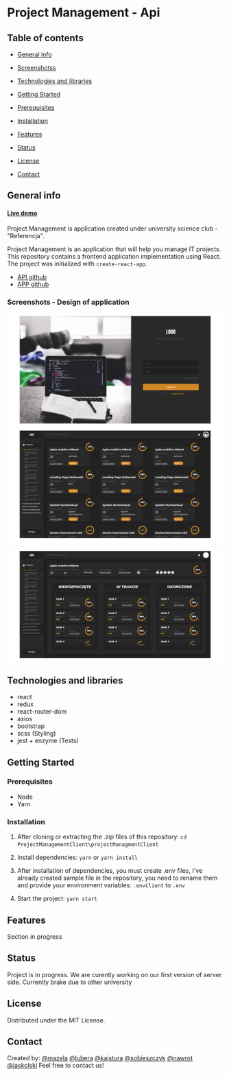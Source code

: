 # Project Management - Api

## Table of contents

- [General info](#general-info)

- [Screenshotss](#screenshots)

- [Technologies and libraries](#technologies-and-libraries)

- [Getting Started](#getting-started)

- [Prerequisites](#prerequisites)

- [Installation](#installation)

- [Features](#features)

- [Status](#status)

- [License](#license)

- [Contact](#contact)

## General info

#### [Live demo](#)

Project Management is application created under university science club - "Referencja".

Project Management is an application that will help you manage IT projects. This repository contains a frontend application implementation using React. The project was initialized with `create-react-app`.

- [API github](https://github.com/GoToWinThat/ProjectManagementApi)
- [APP github](https://github.com/GoToWinThat/ProjectManagementClient)

### Screenshots - Design of application

<img  src="/screenshots/Login.png"  alt="First screenshot"> <img  src="/screenshots/Projects.png"  alt="Second screenshot">

<img  src="/screenshots/Task.png"  alt="Thirdscreenshot">

## Technologies and libraries

- react
- redux
- react-router-dom
- axios
- bootstrap
- scss (Styling)
- jest + enzyme (Tests)

## Getting Started

### Prerequisites

- Node
- Yarn

### Installation

1. After cloning or extracting the .zip files of this repository:
   `cd ProjectManagementClient\projectManagmentClient`

2. Install dependencies:
   `yarn` or `yarn install`

3. After installation of dependencies, you must create .env files, I've already created sample file in the repository, you need to rename them and provide your environment variables:
   `.envClient` to `.env`

4. Start the project:
   `yarn start`

## Features

Section in progress

## Status

Project is in progress. We are curently working on our first version of server side. Currently brake due to other university

## License

Distributed under the MIT License.

## Contact

Created by:
[@mazela](https://www.linkedin.com/in/artur-mazela-203568146/)
[@lubera](https://www.linkedin.com/in/konrad-lubera-859247207/)
[@kajstura](https://www.linkedin.com/in/wojciech-kajstura-b13b701a8/)
[@sobieszczyk](https://www.linkedin.com/in/piotr-sobieszczyk/)
[@nawrot](https://www.linkedin.com/in/karol-nawrot-5896601a7/)
[@jaskolski](https://www.linkedin.com/in/robertjaskolski/)
Feel free to contact us!
